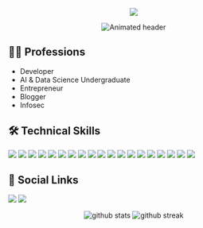 <!-- Quantitative Finance Highlight -->
<p align="center">
  <img src="https://img.shields.io/badge/Quantitative%20Finance-4ade80?style=for-the-badge&logo=quantconnect&logoColor=black"/>
</p>

<!-- Animated header using SVG -->
<p align="center">
  <img src="https://readme-typing-svg.demolab.com?font=Fira+Code&duration=3000&pause=1000&color=4ade80&center=true&vCenter=true&width=435&lines=Hi,+I'm+Mohamed+Tah;Developer+%7C+Entrepreneur+%7C+Blogger;AI+%26+Data+Science+Undergrad" alt="Animated header" />
</p>

## 👨‍💻 Professions
- Developer
- AI & Data Science Undergraduate
- Entrepreneur
- Blogger
- Infosec

## 🛠️ Technical Skills

<p align="left">
  <img src="https://img.shields.io/badge/Python-14532d?style=for-the-badge&logo=python&logoColor=black"/>
  <img src="https://img.shields.io/badge/Go-14532d?style=for-the-badge&logo=go&logoColor=black"/>
  <img src="https://img.shields.io/badge/C-14532d?style=for-the-badge&logo=c&logoColor=black"/>
  <img src="https://img.shields.io/badge/JavaScript-14532d?style=for-the-badge&logo=javascript&logoColor=black"/>
  <img src="https://img.shields.io/badge/HTML5-14532d?style=for-the-badge&logo=html5&logoColor=black"/>
  <img src="https://img.shields.io/badge/CSS3-14532d?style=for-the-badge&logo=css3&logoColor=black"/>
  <img src="https://img.shields.io/badge/Next.js-14532d?style=for-the-badge&logo=nextdotjs&logoColor=black"/>
  <img src="https://img.shields.io/badge/Django-14532d?style=for-the-badge&logo=django&logoColor=black"/>
  <img src="https://img.shields.io/badge/React_Native-14532d?style=for-the-badge&logo=react&logoColor=black"/>
  <img src="https://img.shields.io/badge/Expo-14532d?style=for-the-badge&logo=expo&logoColor=black"/>
  <img src="https://img.shields.io/badge/Wails-14532d?style=for-the-badge&logo=go&logoColor=black"/>
  <img src="https://img.shields.io/badge/PyTorch-14532d?style=for-the-badge&logo=pytorch&logoColor=black"/>
  <img src="https://img.shields.io/badge/Pandas-14532d?style=for-the-badge&logo=pandas&logoColor=black"/>
  <img src="https://img.shields.io/badge/Scikit--Learn-14532d?style=for-the-badge&logo=scikitlearn&logoColor=black"/>
  <img src="https://img.shields.io/badge/NumPy-14532d?style=for-the-badge&logo=numpy&logoColor=black"/>
  <img src="https://img.shields.io/badge/Figma-14532d?style=for-the-badge&logo=figma&logoColor=black"/>
  <img src="https://img.shields.io/badge/CMake-14532d?style=for-the-badge&logo=cmake&logoColor=black"/>
  <img src="https://img.shields.io/badge/tmux-14532d?style=for-the-badge&logo=tmux&logoColor=black"/>
  <img src="https://img.shields.io/badge/Neovim-14532d?style=for-the-badge&logo=neovim&logoColor=black"/>
</p>

## 🔗 Social Links
<p align="left">
  <a href="https://mohamedtah.com"><img src="https://img.shields.io/badge/Portfolio-14532d?style=for-the-badge&logo=About.me&logoColor=black"></a>
  <a href="https://steepcurve.substack.com/publish/home"><img src="https://img.shields.io/badge/Substack-14532d?style=for-the-badge&logo=Substack&logoColor=black"></a>
</p>

<!-- Animated stats with light green and black theme -->
<p align="center">
  <img src="https://github-readme-stats.vercel.app/api?username=24greyhat&show_icons=true&title_color=4ade80&icon_color=4ade80&text_color=4ade80&bg_color=000000&border_color=4ade80" alt="github stats" />
  <img src="https://github-readme-streak-stats.herokuapp.com/?user=24greyhat&theme=dark&hide_border=true&ring=4ade80&fire=4ade80&currStreakNum=4ade80&sideNums=4ade80&stroke=4ade80" alt="github streak" />
</p>
